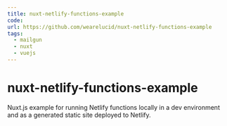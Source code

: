 ```yaml
---
title: nuxt-netlify-functions-example
code: 
url: https://github.com/wearelucid/nuxt-netlify-functions-example
tags: 
  - mailgun
  - nuxt
  - vuejs
---
```


# nuxt-netlify-functions-example

Nuxt.js example for running Netlify functions locally in a dev environment and as a generated static site deployed to Netlify.
